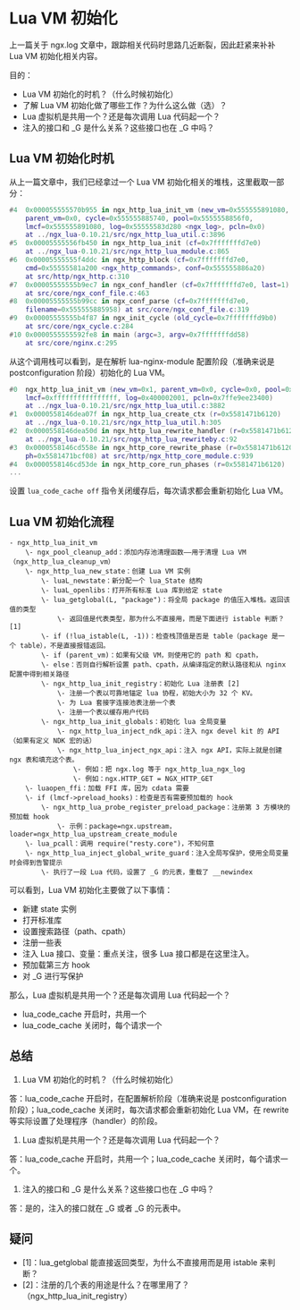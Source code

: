 # Lua VM 初始化

上一篇关于 ngx.log 文章中，跟踪相关代码时思路几近断裂，因此赶紧来补补 Lua VM 初始化相关内容。

目的：

- Lua VM 初始化的时机？（什么时候初始化）
- 了解 Lua VM 初始化做了哪些工作？为什么这么做（选）？
- Lua 虚拟机是共用一个？还是每次调用 Lua 代码起一个？
- 注入的接口和 _G 是什么关系？这些接口也在 _G 中吗？

## Lua VM 初始化时机

从上一篇文章中，我们已经拿过一个 Lua VM 初始化相关的堆栈，这里截取一部分：

```lua
#4  0x000055555570b955 in ngx_http_lua_init_vm (new_vm=0x555555891080,
    parent_vm=0x0, cycle=0x555555885740, pool=0x5555558856f0,
    lmcf=0x555555891080, log=0x55555583d280 <ngx_log>, pcln=0x0)
    at ../ngx_lua-0.10.21/src/ngx_http_lua_util.c:3896
#5  0x00005555556fb450 in ngx_http_lua_init (cf=0x7fffffffd7e0)
    at ../ngx_lua-0.10.21/src/ngx_http_lua_module.c:865
#6  0x00005555555f4ddc in ngx_http_block (cf=0x7fffffffd7e0,
    cmd=0x55555581a200 <ngx_http_commands>, conf=0x555555886a20)
    at src/http/ngx_http.c:310
#7  0x00005555555b9ec7 in ngx_conf_handler (cf=0x7fffffffd7e0, last=1)
    at src/core/ngx_conf_file.c:463
#8  0x00005555555b99cc in ngx_conf_parse (cf=0x7fffffffd7e0,
    filename=0x555555885958) at src/core/ngx_conf_file.c:319
#9  0x00005555555b4f87 in ngx_init_cycle (old_cycle=0x7fffffffd9b0)
    at src/core/ngx_cycle.c:284
#10 0x0000555555592fe8 in main (argc=3, argv=0x7fffffffdd58)
    at src/core/nginx.c:295
```

从这个调用栈可以看到，是在解析 lua-nginx-module 配置阶段（准确来说是 postconfiguration 阶段）初始化的 Lua VM。

```lua
#0  ngx_http_lua_init_vm (new_vm=0x1, parent_vm=0x0, cycle=0x0, pool=0x0,
    lmcf=0xffffffffffffffff, log=0x400002001, pcln=0x7ffe9ee23400)
    at ../ngx_lua-0.10.21/src/ngx_http_lua_util.c:3882
#1  0x0000558146dea07f in ngx_http_lua_create_ctx (r=0x5581471b6120)
    at ../ngx_lua-0.10.21/src/ngx_http_lua_util.h:305
#2  0x0000558146dea50d in ngx_http_lua_rewrite_handler (r=0x5581471b6120)
    at ../ngx_lua-0.10.21/src/ngx_http_lua_rewriteby.c:92
#3  0x0000558146cd558e in ngx_http_core_rewrite_phase (r=0x5581471b6120,
    ph=0x5581471bcf08) at src/http/ngx_http_core_module.c:939
#4  0x0000558146cd53de in ngx_http_core_run_phases (r=0x5581471b6120)
...
```

设置 `lua_code_cache off` 指令关闭缓存后，每次请求都会重新初始化 Lua VM。

## Lua VM 初始化流程

```
- ngx_http_lua_init_vm
    \- ngx_pool_cleanup_add：添加内存池清理函数——用于清理 Lua VM（ngx_http_lua_cleanup_vm）
    \- ngx_http_lua_new_state：创建 Lua VM 实例
        \- luaL_newstate：新分配一个 lua_State 结构
        \- luaL_openlibs：打开所有标准 Lua 库到给定 state
        \- lua_getglobal(L, "package")：将全局 package 的值压入堆栈。返回该值的类型
            \- 返回值是代表类型，那为什么不直接用，而是下面进行 istable 判断？[1]
        \- if (!lua_istable(L, -1))：检查栈顶值是否是 table（package 是一个 table），不是直接报错返回。
        \- if (parent_vm)：如果有父级 VM，则使用它的 path 和 cpath，
        \- else：否则自行解析设置 path、cpath，从编译指定的默认路径和从 nginx 配置中得到相关路径
        \- ngx_http_lua_init_registry：初始化 Lua 注册表 [2]
            \- 注册一个表以可靠地锚定 lua 协程，初始大小为 32 个 KV。
            \- 为 Lua 套接字连接池表注册一个表
            \- 注册一个表以缓存用户代码
        \- ngx_http_lua_init_globals：初始化 lua 全局变量
            \- ngx_http_lua_inject_ndk_api：注入 ngx devel kit 的 API（如果有定义 NDK 宏的话）
            \- ngx_http_lua_inject_ngx_api：注入 ngx API，实际上就是创建 ngx 表和填充这个表。
                \- 例如：把 ngx.log 等于 ngx_http_lua_ngx_log
                \- 例如：ngx.HTTP_GET = NGX_HTTP_GET
    \- luaopen_ffi：加载 FFI 库，因为 cdata 需要
    \- if (lmcf->preload_hooks)：检查是否有需要预加载的 hook
        \- ngx_http_lua_probe_register_preload_package：注册第 3 方模块的预加载 hook
            \- 示例：package=ngx.upstream，loader=ngx_http_lua_upstream_create_module
    \- lua_pcall：调用 require("resty.core")，不知何意
    \- ngx_http_lua_inject_global_write_guard：注入全局写保护，使用全局变量时会得到告警提示
        \- 执行了一段 Lua 代码，设置了 _G 的元表，重载了 __newindex
```

可以看到，Lua VM 初始化主要做了以下事情：
- 新建 state 实例
- 打开标准库
- 设置搜索路径（path、cpath）
- 注册一些表
- 注入 Lua 接口、变量：重点关注，很多 Lua 接口都是在这里注入。
- 预加载第三方 hook
- 对 _G 进行写保护


那么，Lua 虚拟机是共用一个？还是每次调用 Lua 代码起一个？

- lua_code_cache 开启时，共用一个
- lua_code_cache 关闭时，每个请求一个

## 总结

1. Lua VM 初始化的时机？（什么时候初始化）

答：lua_code_cache 开启时，在配置解析阶段（准确来说是 postconfiguration 阶段）；lua_code_cache 关闭时，每次请求都会重新初始化 Lua VM，在 rewrite 等实际设置了处理程序（handler）的阶段。

1. Lua 虚拟机是共用一个？还是每次调用 Lua 代码起一个？

答：lua_code_cache 开启时，共用一个；lua_code_cache 关闭时，每个请求一个。

1. 注入的接口和 _G 是什么关系？这些接口也在 _G 中吗？

答：是的，注入的接口就在 _G 或者 _G 的元表中。

## 疑问

- [1]：lua_getglobal 能直接返回类型，为什么不直接用而是用 istable 来判断？
- [2]：注册的几个表的用途是什么？在哪里用了？（ngx_http_lua_init_registry）
